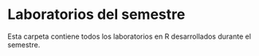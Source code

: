 # Laboratorios del semestre  
Esta carpeta contiene todos los laboratorios en R desarrollados durante el semestre.
